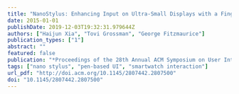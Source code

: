 ```yaml
---
title: "NanoStylus: Enhancing Input on Ultra-Small Displays with a Finger-Mounted Stylus"
date: 2015-01-01
publishDate: 2019-12-03T19:32:31.979644Z
authors: ["Haijun Xia", "Tovi Grossman", "George Fitzmaurice"]
publication_types: ["1"]
abstract: ""
featured: false
publication: "*Proceedings of the 28th Annual ACM Symposium on User Interface Software &#38; Technology*"
tags: ["nano stylus", "pen-based UI", "smartwatch interaction"]
url_pdf: "http://doi.acm.org/10.1145/2807442.2807500"
doi: "10.1145/2807442.2807500"
---
```


